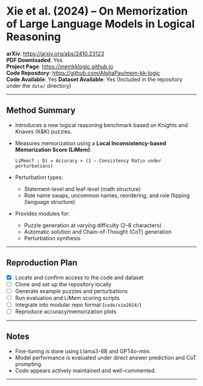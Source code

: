 # Xie et al. (2024) – On Memorization of Large Language Models in Logical Reasoning

**arXiv**: https://arxiv.org/abs/2410.23123  
**PDF Downloaded**: Yes  
**Project Page**: https://memkklogic.github.io  
**Code Repository**: https://github.com/AlphaPav/mem-kk-logic  
**Code Available**: Yes 
**Dataset Available**: Yes (Included in the repository under the `data/` directory)

---

## Method Summary

- Introduces a new logical reasoning benchmark based on Knights and Knaves (K&K) puzzles.
- Measures memorization using a **Local Inconsistency-based Memorization Score (LiMem)**:
  
  `LiMem(f ; D) = Accuracy × (1 − Consistency Ratio under perturbations)`

- Perturbation types:
  - Statement-level and leaf-level (math structure)
  - Role name swaps, uncommon names, reordering, and role flipping (language structure)
- Provides modules for:
  - Puzzle generation at varying difficulty (2–8 characters)
  - Automatic solution and Chain-of-Thought (CoT) generation
  - Perturbation synthesis

---

## Reproduction Plan

- [x] Locate and confirm access to the code and dataset
- [ ] Clone and set up the repository locally
- [ ] Generate example puzzles and perturbations
- [ ] Run evaluation and LiMem scoring scripts
- [ ] Integrate into modular repo format (`code/xie2024/`)
- [ ] Reproduce accuracy/memorization plots

---

## Notes

- Fine-tuning is done using Llama3-8B and GPT4o-mini.
- Model performance is evaluated under direct answer prediction and CoT prompting.
- Code appears actively maintained and well-commented.

---

